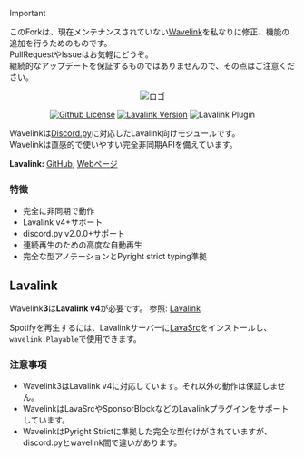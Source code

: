 > [!IMPORTANT]
> このForkは、現在メンテナンスされていない[Wavelink](https://github.com/PythonistaGuild/Wavelink)を私なりに修正、機能の追加を行うためのものです。  
> PullRequestやIssueはお気軽にどうぞ。  
> 継続的なアップデートを保証するものではありませんので、その点はご注意ください。  

<div align="center">


![ロゴ](https://raw.githubusercontent.com/PythonistaGuild/Wavelink/master/logo.png)

[![Github License](https://img.shields.io/github/license/PythonistaGuild/Wavelink)](LICENSE)
[![Lavalink Version](https://img.shields.io/badge/Lavalink-v4.0%2B-blue?color=%23FB7713)](https://lavalink.dev)
![Lavalink Plugin](https://img.shields.io/badge/Lavalink_Plugins-Native_Support-blue?color=%2373D673)


</div>


Wavelinkは[Discord.py](https://github.com/Rapptz/discord.py)に対応したLavalink向けモジュールです。  
Wavelinkは直感的で使いやすい完全非同期APIを備えています。

**Lavalink:** [GitHub](https://github.com/lavalink-devs/Lavalink/releases), [Webページ](https://lavalink.dev)


### 特徴

- 完全に非同期で動作
- Lavalink v4+サポート
- discord.py v2.0.0+サポート
- 連続再生のための高度な自動再生
- 完全な型アノテーションとPyright strict typing準拠

## Lavalink

Wavelink**3**は**Lavalink v4**が必要です。
参照: [Lavalink](https://github.com/lavalink-devs/Lavalink/releases)

Spotifyを再生するには、Lavalinkサーバーに[LavaSrc](https://github.com/topi314/LavaSrc)をインストールし、`wavelink.Playable`で使用できます。


### 注意事項

- Wavelink3はLavalink v4に対応しています。それ以外の動作は保証しません。
- WavelinkはLavaSrcやSponsorBlockなどのLavalinkプラグインをサポートしています。
- WavelinkはPyright Strictに準拠した完全な型付けがされていますが、discord.pyとwavelink間で違いがあります。
